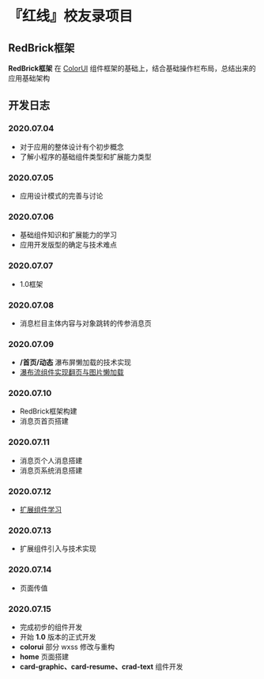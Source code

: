 # 『红线』校友录项目

## RedBrick框架

**RedBrick框架** 在 [ColorUI](https://github.com/weilanwl/ColorUI) 组件框架的基础上，结合基础操作栏布局，总结出来的应用基础架构

## 开发日志

### 2020.07.04

- 对于应用的整体设计有个初步概念
- 了解小程序的基础组件类型和扩展能力类型

### 2020.07.05

- 应用设计模式的完善与讨论

### 2020.07.06

- 基础组件知识和扩展能力的学习
- 应用开发版型的确定与技术难点

### 2020.07.07

- 1.0框架

### 2020.07.08

- 消息栏目主体内容与对象跳转的传参消息页

### 2020.07.09

- **/首页/动态** 瀑布屏懒加载的技术实现
- [瀑布流组件实现翻页与图片懒加载](https://www.jb51.net/article/186884.htm)

### 2020.07.10

- RedBrick框架构建
- 消息页首页搭建

### 2020.07.11

- 消息页个人消息搭建
- 消息页系统消息搭建

### 2020.07.12

- [扩展组件学习](https://developers.weixin.qq.com/miniprogram/dev/extended/)

### 2020.07.13

- 扩展组件引入与技术实现

### 2020.07.14

- 页面传值

### 2020.07.15

- 完成初步的组件开发
- 开始 **1.0** 版本的正式开发
- **colorui** 部分 wxss 修改与重构
- **home** 页面搭建
- **card-graphic、card-resume、crad-text** 组件开发


